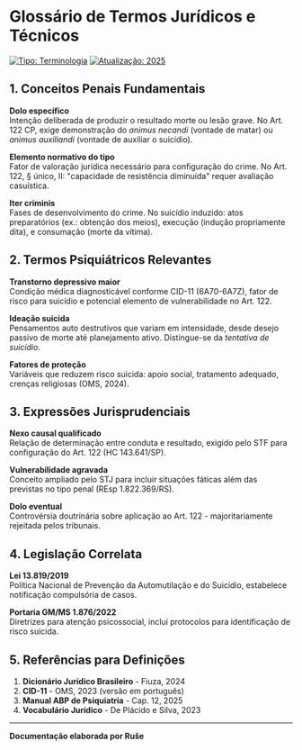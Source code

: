 # Glossário de Termos Jurídicos e Técnicos

[![Tipo: Terminologia](https://img.shields.io/badge/Tipo-Terminologia_Jurídica-blue)](https://www.planalto.gov.br)
[![Atualização: 2025](https://img.shields.io/badge/Atualização-2025-brightgreen)](https://www.stj.jus.br)

## 1. Conceitos Penais Fundamentais

**Dolo específico**  
Intenção deliberada de produzir o resultado morte ou lesão grave. No Art. 122 CP, exige demonstração do *animus necandi* (vontade de matar) ou *animus auxiliandi* (vontade de auxiliar o suicídio).

**Elemento normativo do tipo**  
Fator de valoração jurídica necessário para configuração do crime. No Art. 122, § único, II: "capacidade de resistência diminuída" requer avaliação casuística.

**Iter criminis**  
Fases de desenvolvimento do crime. No suicídio induzido: atos preparatórios (ex.: obtenção dos meios), execução (indução propriamente dita), e consumação (morte da vítima).

## 2. Termos Psiquiátricos Relevantes

**Transtorno depressivo maior**  
Condição médica diagnosticável conforme CID-11 (6A70-6A7Z), fator de risco para suicídio e potencial elemento de vulnerabilidade no Art. 122.

**Ideação suicida**  
Pensamentos auto destrutivos que variam em intensidade, desde desejo passivo de morte até planejamento ativo. Distingue-se da *tentativa de suicídio*.

**Fatores de proteção**  
Variáveis que reduzem risco suicida: apoio social, tratamento adequado, crenças religiosas (OMS, 2024).

## 3. Expressões Jurisprudenciais

**Nexo causal qualificado**  
Relação de determinação entre conduta e resultado, exigido pelo STF para configuração do Art. 122 (HC 143.641/SP).

**Vulnerabilidade agravada**  
Conceito ampliado pelo STJ para incluir situações fáticas além das previstas no tipo penal (REsp 1.822.369/RS).

**Dolo eventual**  
Controvérsia doutrinária sobre aplicação ao Art. 122 - majoritariamente rejeitada pelos tribunais.

## 4. Legislação Correlata

**Lei 13.819/2019**  
Política Nacional de Prevenção da Automutilação e do Suicídio, estabelece notificação compulsória de casos.

**Portaria GM/MS 1.876/2022**  
Diretrizes para atenção psicossocial, inclui protocolos para identificação de risco suicida.

## 5. Referências para Definições

1. **Dicionário Jurídico Brasileiro** - Fiuza, 2024  
2. **CID-11** - OMS, 2023 (versão em português)  
3. **Manual ABP de Psiquiatria** - Cap. 12, 2025  
4. **Vocabulário Jurídico** - De Plácido e Silva, 2023  

---

**Documentação elaborada por Ruše** 
